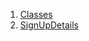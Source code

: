 

1. [Classes](views_pre_auth_screens_signup_details/views_pre_auth_screens_signup_details-library.html#classes)
2. [SignUpDetails](views_pre_auth_screens_signup_details/SignUpDetails-class.html)

